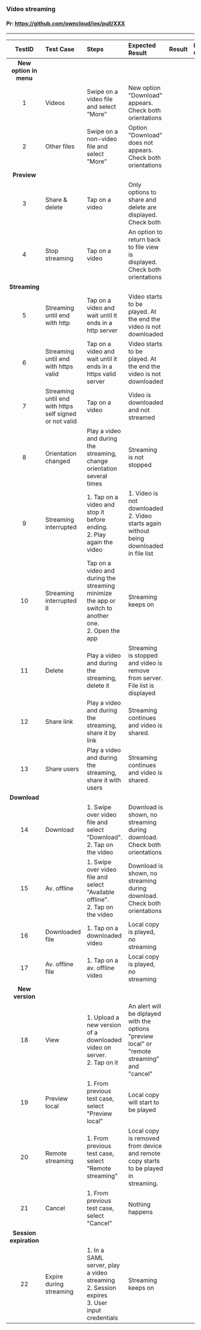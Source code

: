 ###  Video streaming 

#### Pr: https://github.com/owncloud/ios/pull/XXX 

---
 
| TestID | Test Case | Steps | Expected Result | Result | Related Comment |
| :-----:| :-------- | :---- | :-------------- | :----: | :------ |
|**New option in menu**||||||
| 1 | Videos | Swipe on a video file and select "More"|  New option "Download" appears. Check both orientations |  |  |
| 2 | Other files | Swipe on a non-video file and select "More"|  Option "Download" does not appears. Check both orientations |  |  |
|**Preview**||||||
| 3 | Share & delete | Tap on a video |  Only options to share and delete are displayed. Check both 
| 4 | Stop streaming | Tap on a video |  An option to return back to file view is displayed. Check both orientations |  |  |
|**Streaming**||||||
| 5 | Streaming until end with http | Tap on a video and wait until it ends in a http server | Video starts to be played. At the end the video is not downloaded |  |  |
| 6 | Streaming until end with https valid | Tap on a video and wait until it ends in a https valid server | Video starts to be played. At the end the video is not downloaded |  |  |
| 7 | Streaming until end with https self signed or not valid | Tap on a video  | Video is downloaded and not streamed |  |  |
| 8 | Orientation changed | Play a video and during the streaming, change orientation several times | Streaming is not stopped |  |  |
| 9 | Streaming interrupted | 1. Tap on a video and stop it before ending.<br>2. Play again the video | 1. Video is not downloaded<br>2. Video starts again without being downloaded in file list  |  |  |
| 10 | Streaming interrupted II | Tap on a video and during the streaming minimize the app or switch to another one.<br>2. Open the app | Streaming keeps on  |  |  |
| 11 | Delete | Play a video and during the streaming, delete it | Streaming is stopped and video is remove from server. File list is displayed |  |  |
| 12 | Share link | Play a video and during the streaming, share it by link | Streaming continues and video is shared. |  |  |
| 13 | Share users | Play a video and during the streaming, share it with users | Streaming continues and video is shared. |  |  |
|**Download**||||||
| 14 | Download | 1. Swipe over video file and select "Download".<br>2. Tap on the video  | Download is shown, no streaming during download. Check both orientations |  |  |
| 15 | Av. offline | 1. Swipe over video file and select "Available offline".<br>2. Tap on the video  | Download is shown, no streaming during download. Check both orientations |  |  |
| 16 | Downloaded file | 1. Tap on a downloaded video  | Local copy is played, no streaming |  |  |
| 17 | Av. offline file | 1. Tap on a av. offline video  | Local copy is played, no streaming |  |  |
|**New version**||||||
| 18 | View | 1. Upload a new version of a downloaded video on server.<br>2. Tap on it | An alert will be diplayed with the options "preview local" or "remote streaming" and "cancel" |  |  |
| 19 | Preview local | 1. From previous test case, select "Preview local" | Local copy will start to be played |  |  |
| 20 | Remote streaming | 1. From previous test case, select "Remote streaming" | Local copy is removed from device and remote copy starts to be played in streaming. |  |  |
| 21 | Cancel | 1. From previous test case, select "Cancel" | Nothing happens |  |  |
|**Session expiration**||||||
| 22 | Expire during streaming | 1. In a SAML server, play a video streaming<br>2. Session expires<br>3. User input credentials | Streaming keeps on |  |  |